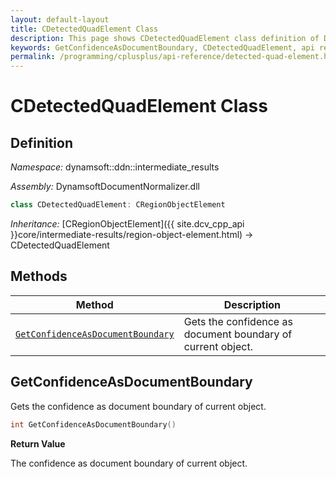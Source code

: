 ```yaml
---
layout: default-layout
title: CDetectedQuadElement Class
description: This page shows CDetectedQuadElement class definition of Dynamsoft Document Normalizer SDK C++ Edition.
keywords: GetConfidenceAsDocumentBoundary, CDetectedQuadElement, api reference
permalink: /programming/cplusplus/api-reference/detected-quad-element.html
---
```


# CDetectedQuadElement Class

## Definition

*Namespace:* dynamsoft::ddn::intermediate_results

*Assembly:* DynamsoftDocumentNormalizer.dll

```cpp
class CDetectedQuadElement: CRegionObjectElement
```

*Inheritance:* [CRegionObjectElement]({{ site.dcv_cpp_api }}core/intermediate-results/region-object-element.html) -> CDetectedQuadElement

## Methods

| Method | Description |
|--------|-------------|
| [`GetConfidenceAsDocumentBoundary`](#getconfidenceasdocumentboundary) | Gets the confidence as document boundary of current object. |

## GetConfidenceAsDocumentBoundary

Gets the confidence as document boundary of current object.

```cpp
int GetConfidenceAsDocumentBoundary() 
```

**Return Value**

The confidence as document boundary of current object.
